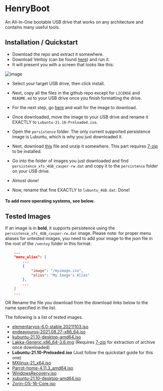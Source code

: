 # HenryBoot
An All-In-One bootable USB drive that works on any architecture and contains many useful tools.

## Installation / Quickstart
 - Download the repo and extract it somewhere. 
 - Download Ventoy (can be found [here](https://www.ventoy.net/en/index.html)) and run it.
 - It will present you with a screen that looks like this:

![image](https://user-images.githubusercontent.com/62612165/142452824-4c453883-ac03-426d-83d5-48453d37e0d3.png)

 - Select your target USB drive, then click install.
 - Next, copy all the files in the github repo except for `LICENSE` and `README.md` to your USB drive once you finish formatting the drive.
 - For the next step, go [here](https://cdimage.ubuntu.com/lubuntu/releases/21.10/release/lubuntu-21.10-desktop-amd64.iso) and wait for the image to download.
 - Once downloaded, move the image to your USB drive and rename it EXACTLY to `Lubuntu-21.10-Preloaded.iso`.

 - Open the `persistence` folder. The only current supported persistence image is Lubuntu, which is why you just downloaded it. 
 - Next, download [this](https://github.com/ventoy/backend/releases/download/v5.0/images.zip) file and unzip it somewhere. This part requires [7-zip](https://www.7-zip.org/) to be installed. 
 - Go into the folder of images you just downloaded and find `persistence_xfs_4GB_casper-rw.dat` and copy it to the `persistence` folder on your USB drive. 
 - Almost done! 
 - Now, rename that fine EXACTLY to `lubuntu_4GB.dat`. Done! 
 
#### To add more operating systems, see below.

## Tested Images

If an image is in **bold**, it supports persistence using the `persistence_xfs_4GB_casper-rw.dat` image.
Please note: for proper menu aliases for untested images, you need to add your image to the json file in the root of the `/ventoy` folder in this format:
```json
    ...
    "menu_alias": [
        ...
        {
            "image": "/myimage.iso",
            "alias": "My Image's Alias"
        },
        ...
    ]
    ...
```
OR
Rename the file you download from the download links below to the name specified in the list.

The following is a list of tested images.

 - [elementaryos-6.0-stable.20211103.iso](https://nyc3.dl.elementary.io/download/MTYzNzE1MDI2Mw==/elementaryos-6.0-stable.20211103.iso)
 - [endeavouros-2021.08.27-x86_64.iso](https://objects.githubusercontent.com/github-production-release-asset-2e65be/195270052/e7608cb1-35b6-44e3-a838-a6f20bc6103c?X-Amz-Algorithm=AWS4-HMAC-SHA256&X-Amz-Credential=AKIAIWNJYAX4CSVEH53A%2F20211117%2Fus-east-1%2Fs3%2Faws4_request&X-Amz-Date=20211117T013916Z&X-Amz-Expires=300&X-Amz-Signature=2ff05eb276db7dc9c5fd11adcdf324eee05320aa9806564cf6aa457b816a481b&X-Amz-SignedHeaders=host&actor_id=62612165&key_id=0&repo_id=195270052&response-content-disposition=attachment%3B%20filename%3Dendeavouros-2021.08.27-x86_64.iso&response-content-type=application%2Foctet-stream)
 - [kubuntu-21.10-desktop-amd64.iso](https://cdimage.ubuntu.com/kubuntu/releases/21.10/release/kubuntu-21.10-desktop-amd64.iso)
 - [Lakka-Generic.x86_64-3.6.img](https://le-builds.lakka.tv/Generic.x86_64/Lakka-Generic.x86_64-3.6.img.gz) (Requires [7-zip](https://www.7-zip.org/) for extraction of archive once downloaded)
 - **Lubuntu-21.10-Preloaded.iso** (Just follow the quickstart guide for this one)
 - [MXlinux-21_x64.iso](https://cfhcable.dl.sourceforge.net/project/mx-linux/Final/Xfce/MX-21_x64.iso)
 - [Parrot-home-4.11.3_amd64.iso](https://edge1.parrot.run/parrot/iso/4.11.3/Parrot-home-4.11.3_amd64.iso)
 - [WindowsRecovery.iso](https://hbcd.mirrors.hoobly.com/HBCD_PE_x64.iso)
 - [xubuntu-21.10-desktop-amd64.iso](https://mirror.us.leaseweb.net/ubuntu-cdimage/xubuntu/releases/21.10/release/xubuntu-21.10-desktop-amd64.iso)
 - [Zorin-OS-16-Core.iso](https://mirror.umd.edu/zorin/16/Zorin-OS-16-Core-64-bit-r4.iso)
